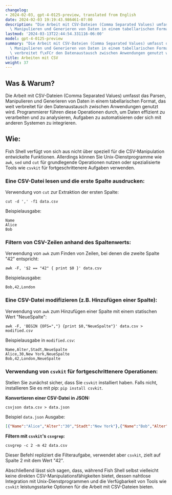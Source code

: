 ```yaml
---
changelog:
- 2024-02-03, gpt-4-0125-preview, translated from English
date: 2024-02-03 19:19:43.986461-07:00
description: "Die Arbeit mit CSV-Dateien (Comma Separated Values) umfasst das Parsen,\
  \ Manipulieren und Generieren von Daten in einem tabellarischen Format, das weit\u2026"
lastmod: '2024-03-13T22:44:54.331116-06:00'
model: gpt-4-0125-preview
summary: "Die Arbeit mit CSV-Dateien (Comma Separated Values) umfasst das Parsen,\
  \ Manipulieren und Generieren von Daten in einem tabellarischen Format, das weit\
  \ verbreitet f\xFCr den Datenaustausch zwischen Anwendungen genutzt wird."
title: Arbeiten mit CSV
weight: 37
---
```


## Was & Warum?

Die Arbeit mit CSV-Dateien (Comma Separated Values) umfasst das Parsen, Manipulieren und Generieren von Daten in einem tabellarischen Format, das weit verbreitet für den Datenaustausch zwischen Anwendungen genutzt wird. Programmierer führen diese Operationen durch, um Daten effizient zu verarbeiten und zu analysieren, Aufgaben zu automatisieren oder sich mit anderen Systemen zu integrieren.

## Wie:

Fish Shell verfügt von sich aus nicht über speziell für die CSV-Manipulation entwickelte Funktionen. Allerdings können Sie Unix-Dienstprogramme wie `awk`, `sed` und `cut` für grundlegende Operationen nutzen oder spezialisierte Tools wie `csvkit` für fortgeschrittenere Aufgaben verwenden.

### Eine CSV-Datei lesen und die erste Spalte ausdrucken:
Verwendung von `cut` zur Extraktion der ersten Spalte:
```fish
cut -d ',' -f1 data.csv
```
Beispielausgabe:
```
Name
Alice
Bob
```

### Filtern von CSV-Zeilen anhand des Spaltenwerts:
Verwendung von `awk` zum Finden von Zeilen, bei denen die zweite Spalte "42" entspricht:
```fish
awk -F, '$2 == "42" { print $0 }' data.csv
```
Beispielausgabe:
```
Bob,42,London
```

### Eine CSV-Datei modifizieren (z.B. Hinzufügen einer Spalte):
Verwendung von `awk` zum Hinzufügen einer Spalte mit einem statischen Wert "NeueSpalte":
```fish
awk -F, 'BEGIN {OFS=","} {print $0,"NeueSpalte"}' data.csv > modified.csv
```
Beispielausgabe in `modified.csv`:
```
Name,Alter,Stadt,NeueSpalte
Alice,30,New York,NeueSpalte
Bob,42,London,NeueSpalte
```

### Verwendung von `csvkit` für fortgeschrittenere Operationen:
Stellen Sie zunächst sicher, dass Sie `csvkit` installiert haben. Falls nicht, installieren Sie es mit pip: `pip install csvkit`.

**Konvertieren einer CSV-Datei in JSON:**
```fish
csvjson data.csv > data.json
```
Beispiel `data.json` Ausgabe:
```json
[{"Name":"Alice","Alter":"30","Stadt":"New York"},{"Name":"Bob","Alter":"42","Stadt":"London"}]
```

**Filtern mit `csvkit`'s `csvgrep`:**
```fish
csvgrep -c 2 -m 42 data.csv
```
Dieser Befehl repliziert die Filteraufgabe, verwendet aber `csvkit`, zielt auf Spalte 2 mit dem Wert "42".

Abschließend lässt sich sagen, dass, während Fish Shell selbst vielleicht keine direkten CSV-Manipulationsfähigkeiten bietet, dessen nahtlose Integration mit Unix-Dienstprogrammen und die Verfügbarkeit von Tools wie `csvkit` leistungsstarke Optionen für die Arbeit mit CSV-Dateien bieten.

